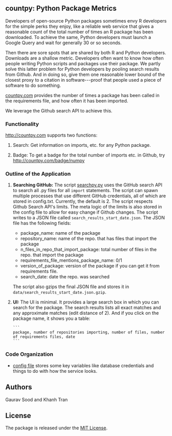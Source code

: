 ## countpy: Python Package Metrics

Developers of open-source Python packages sometimes envy R developers for the simple perks they enjoy, like a reliable web service that gives a reasonable count of the total number of times an R package has been downloaded. To achieve the same, Python developers must launch a Google Query and wait for generally 30 or so seconds. 

Then there are sore spots that are shared by both R and Python developers. Downloads are a shallow metric. Developers often want to know how often people writing Python scripts and packages use their package. We partly solve this latter problem for Python developers by pooling search results from Github.  And in doing so, give them one reasonable lower bound of the closest proxy to a citation in software---proof that people used a piece of software to do something.

[countpy.com](http://countpy.com) provides the number of times a package has been called in the requirements file, and how often it has been imported. 

We leverage the Github search API to achieve this.

### Functionality

http://countpy.com supports two functions:

1. Search: Get information on imports, etc. for any Python package.

2. Badge: To get a badge for the total number of imports etc. in Github, try http://countpy.com/badge/numpy

### Outline of the Application

1. **Searching GitHub:** The script [searchpy.py](searchpy.py) uses the GitHub search API to search all .py files for all `import` statements. The script can spawn multiple processes that use different GitHub credentials, all of which are stored in config.txt. Currently, the default is 2. The script respects Github Search API's limits. The meta logic of the limits is also stored in the config file to allow for easy change if Github changes. The script writes to a JSON file called `search_results_start_date.json`. The JSON file has the following fields: 
    * package_name: name of the package
    * repository_name: name of the repo. that has files that import the package
    * n_files_in_repo_that_import_package: total number of files in the repo. that import the package
    * requirements_file_mentions_package_name: 0/1
    * version_of_package: version of the package if you can get it from requirements file.
    * search_date: date the repo. was searched

    The script also gzips the final JSON file and stores it in `data/search_results_start_date.json.gzip`.

2. **UI:** The UI is minimal. It provides a large search box in which you can search for the package. The search results lists all exact matches and any approximate matches (edit distance of 2). And if you click on the package name, it shows you a table:
       
       ```
       package, number of repositories importing, number of files, number of requirements files, date
       ```

### Code Organization

* [config file]() stores some key variables like database credentials and things to do with how the service looks.

## Authors

Gaurav Sood and Khanh Tran

## License

The package is released under the [MIT License](https://opensource.org/licenses/MIT).
